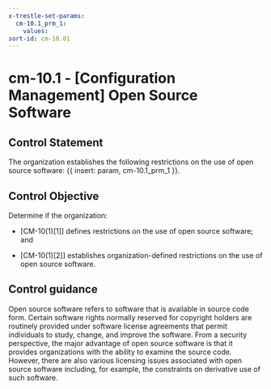 ```yaml
---
x-trestle-set-params:
  cm-10.1_prm_1:
    values:
sort-id: cm-10.01
---
```


# cm-10.1 - \[Configuration Management\] Open Source Software

## Control Statement

The organization establishes the following restrictions on the use of open source software: {{ insert: param, cm-10.1_prm_1 }}.

## Control Objective

Determine if the organization:

- \[CM-10(1)[1]\] defines restrictions on the use of open source software; and

- \[CM-10(1)[2]\] establishes organization-defined restrictions on the use of open source software.

## Control guidance

Open source software refers to software that is available in source code form. Certain software rights normally reserved for copyright holders are routinely provided under software license agreements that permit individuals to study, change, and improve the software. From a security perspective, the major advantage of open source software is that it provides organizations with the ability to examine the source code. However, there are also various licensing issues associated with open source software including, for example, the constraints on derivative use of such software.
